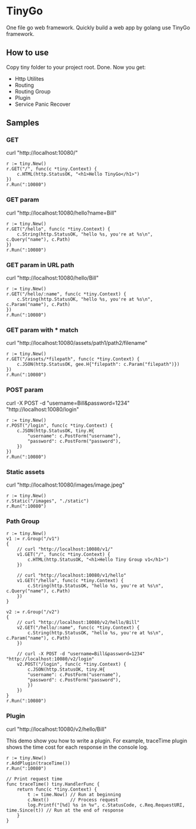# TinyGo
One file go web framework. Quickly build a web app by golang use TinyGo framework.

## How to use
Copy tiny folder to your project root. Done. Now you get:
- Http Utilites
- Routing
- Routing Group
- Plugin
- Service Panic Recover

## Samples
### GET
curl "http://localhost:10080/"
```
r := tiny.New()
r.GET("/", func(c *tiny.Context) {
    c.HTML(http.StatusOK, "<h1>Hello TinyGo</h1>")
})
r.Run(":10080")
```
### GET param
curl "http://localhost:10080/hello?name=Bill"
```
r := tiny.New()
r.GET("/hello", func(c *tiny.Context) {
    c.String(http.StatusOK, "hello %s, you're at %s\n", c.Query("name"), c.Path)
})
r.Run(":10080")
```
### GET param in URL path
curl "http://localhost:10080/hello/Bill"
```
r := tiny.New()
r.GET("/hello/:name", func(c *tiny.Context) {
    c.String(http.StatusOK, "hello %s, you're at %s\n", c.Param("name"), c.Path)
})
r.Run(":10080")
```
### GET param with * match
curl "http://localhost:10080/assets/path1/path2/filename"
```
r := tiny.New()
r.GET("/assets/*filepath", func(c *tiny.Context) {
    c.JSON(http.StatusOK, gee.H{"filepath": c.Param("filepath")})
})
r.Run(":10080")
```
### POST param
curl -X POST -d "username=Bill&password=1234" "http://localhost:10080/login"
```
r := tiny.New()
r.POST("/login", func(c *tiny.Context) {
    c.JSON(http.StatusOK, tiny.H{
        "username": c.PostForm("username"),
        "password": c.PostForm("password"),
    })
})
r.Run(":10080")
```
### Static assets
curl "http://localhost:10080/images/image.jpeg"
```
r := tiny.New()
r.Static("/images", "./static")
r.Run(":10080")
```
### Path Group
```
r := tiny.New()
v1 := r.Group("/v1")
{
	// curl "http://localhost:10080/v1/"
	v1.GET("/", func(c *tiny.Context) {
        c.HTML(http.StatusOK, "<h1>Hello Tiny Group v1</h1>")
    })

    // curl "http://localhost:10080/v1/hello"
    v1.GET("/hello", func(c *tiny.Context) {
        c.String(http.StatusOK, "hello %s, you're at %s\n", c.Query("name"), c.Path)
    })
}

v2 := r.Group("/v2")
{
    // curl "http://localhost:10080/v2/hello/Bill"
    v2.GET("/hello/:name", func(c *tiny.Context) {
        c.String(http.StatusOK, "hello %s, you're at %s\n", c.Param("name"), c.Path)
    })

    // curl -X POST -d "username=Bill&password=1234" "http://localhost:10080/v2/login"
    v2.POST("/login", func(c *tiny.Context) {
        c.JSON(http.StatusOK, tiny.H{
        "username": c.PostForm("username"),
        "password": c.PostForm("password"),
        })
	})
}
r.Run(":10080")
```
### Plugin
curl "http://localhost:10080/v2/hello/Bill"

This demo show you how to write a plugin.
For example, traceTime plugin shows the time cost for each response in the console log.
```
r := tiny.New()
r.AddPlugin(traceTime())
r.Run(":10080")

// Print request time
func traceTime() tiny.HandlerFunc {
    return func(c *tiny.Context) {
        t := time.Now() // Run at beginning
        c.Next()        // Process request
        log.Printf("[%d] %s in %v", c.StatusCode, c.Req.RequestURI, time.Since(t)) // Run at the end of response
    }
}
```
